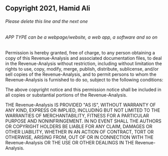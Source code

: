 ## Copyright 2021, Hamid Ali

###### Please delete this line and the next one

###### APP TYPE can be a webpage/website, a web app, a software and so on

Permission is hereby granted, free of charge, to any person obtaining a copy of this Revenue-Analysis and associated documentation files, to deal in the Revenue-Analysis without restriction, including without limitation the rights to use, copy, modify, merge, publish, distribute, sublicense, and/or sell copies of the Revenue-Analysis, and to permit persons to whom the Revenue-Analysis is furnished to do so, subject to the following conditions:

The above copyright notice and this permission notice shall be included in all copies or substantial portions of the Revenue-Analysis.

THE Revenue-Analysis IS PROVIDED "AS IS", WITHOUT WARRANTY OF ANY KIND, EXPRESS OR IMPLIED, INCLUDING BUT NOT LIMITED TO THE WARRANTIES OF MERCHANTABILITY, FITNESS FOR A PARTICULAR PURPOSE AND NONINFRINGEMENT. IN NO EVENT SHALL THE AUTHORS OR COPYRIGHT HOLDERS BE LIABLE FOR ANY CLAIM, DAMAGES OR OTHER LIABILITY, WHETHER IN AN ACTION OF CONTRACT, TORT OR OTHERWISE, ARISING FROM, OUT OF OR IN CONNECTION WITH THE Revenue-Analysis OR THE USE OR OTHER DEALINGS IN THE Revenue-Analysis.
